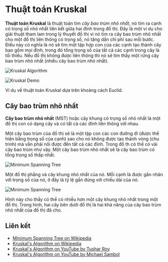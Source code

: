 # Thuật toán Kruskal

**Thuật toán Kruskal** là thuật toán tìm *cây bao trùm nhỏ nhất*, nó tìm ra cạnh có trọng số nhỏ nhất liên kết giữa hai đỉnh trong đồ thị. Đây là một ví dụ cho giải thuật tham lam trong lý thuyết đồ thị vì nó tìm ra cây bao trùm nhỏ nhất cho một đồ thị liên thông có trọng số, nó tăng dần chi phí sau mỗi bước. Điều này có nghĩa là nó sẽ tìm một tập hợp con của các cạnh tạo thành cây bao gồm mọi đỉnh, trong đó tổng trọng số của tất cả các cạnh trong cây là tối thiếu. Nếu đồ thị không được liên thông thì nó sẽ tìm thấy một rừng cây bao trùm nhỏ nhất (nhiều cây bao trùm nhỏ nhất).


![Kruskal Algorithm](https://upload.wikimedia.org/wikipedia/commons/5/5c/MST_kruskal_en.gif)

![Kruskal Demo](https://upload.wikimedia.org/wikipedia/commons/b/bb/KruskalDemo.gif)

Ví dụ về thuật toán Kruskal dựa trên khoảng cách Euclid.

## Cây bao trùm nhỏ nhất

**Cây bao trùm nhỏ nhất** (MST) hoặc cây khung có trọng số nhỏ nhất là một đồ thị con có dạng cây và có tất cả các đỉnh liên thông với nhau. 

Một cây bao trùm của đồ thị sẽ là một tập con các con đường đi (được thể hiện bằng trọng số của cạnh) sao cho nó không được tạo thành vòng (chu trình) mà vẫn phải nối được đến tất cả các đỉnh. Trong đồ th có thể có vài cây bao trùm như vậy. Một cây bao trùm nhỏ nhất sẽ là cây bao trùm có tổng trọng số thấp nhất.

![Minimum Spanning Tree](https://upload.wikimedia.org/wikipedia/commons/d/d2/Minimum_spanning_tree.svg)

Một đồ thị phẳng và cây khung nhỏ nhất của nó. Mỗi cạnh là được gắn nhãn với trọng số của nó, ở đây là tỷ lệ gần đúng với chiều dài của nó.

![Minimum Spanning Tree](https://upload.wikimedia.org/wikipedia/commons/c/c9/Multiple_minimum_spanning_trees.svg)

Hình này cho thấy có thể có nhiều hơn một cây khung nhỏ nhất trong một đồ thị. Trong hình, hai cây bên dưới đồ thị là hai khả năng của cây bao trùm nhỏ nhất của đồ thị đã cho.

## Liên kết

- [Minimum Spanning Tree on Wikipedia](https://en.wikipedia.org/wiki/Minimum_spanning_tree)
- [Kruskal's Algorithm on Wikipedia](https://en.wikipedia.org/wiki/Kruskal%27s_algorithm)
- [Kruskal's Algorithm on YouTube by Tushar Roy](https://www.youtube.com/watch?v=fAuF0EuZVCk&list=PLLXdhg_r2hKA7DPDsunoDZ-Z769jWn4R8)
- [Kruskal's Algorithm on YouTube by Michael Sambol](https://www.youtube.com/watch?v=71UQH7Pr9kU&list=PLLXdhg_r2hKA7DPDsunoDZ-Z769jWn4R8)